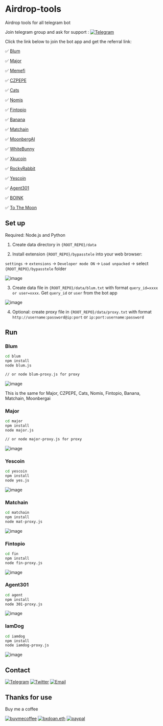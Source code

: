 # Airdrop-tools

Airdrop tools for all telegram bot

Join telegram group and ask for support : [![Telegram](https://img.shields.io/badge/Telegram-2CA5E0?style=for-the-badge&logo=telegram&logoColor=white)](https://t.me/vp_airdrop)

Click the link below to join the bot app and get the referral link:

✅ [Blum](https://t.me/blum/app?startapp=ref_KWlM6oGLsY)

✅ [Major](https://t.me/major/start?startapp=399199645)

✅ [Memefi](https://t.me/memefi_coin_bot/main?startapp=r_ee93f6aea4)

✅ [CZPEPE](https://t.me/czpepeBot?start=399199645)

✅ [Cats](t.me/catsgang_bot/join?startapp=iCkXghxaEvb_qo6M_CNEy)

✅ [Nomis](https://t.me/NomisAppBot/app?startapp=ref_8hl9ssTJVK)

✅ [Fintopio](https://t.me/fintopio/wallet?startapp=reflink-reflink_XP3STJDYcKqYmduP-)

✅ [Banana](https://t.me/OfficialBananaBot/banana?startapp=referral=TCJMSB)

✅ [Matchain](https://t.me/MatchQuestBot/start?startapp=95c2d862b8f59dea782f41aaf4c364ab)

✅ [MoonbergAI](https://t.me/moonbergai_bot/join?startapp=nlMsKP0ZWe)

✅ [WhiteBunny](https://t.me/whitebunnywtf_bot?start=ref66d6ffa67fae5fc4caea3dbf)

✅ [Xkucoin](https://t.me/xkucoinbot/kucoinminiapp?startapp=cm91dGU9JTJGdGFwLWdhbWUlM0ZpbnZpdGVyVXNlcklkJTNEMzk5MTk5NjQ1JTI2cmNvZGUlM0Q=)

✅ [RockyRabbit](https://t.me/rocky_rabbit_bot/play?startapp=frId399199645)

✅ [Yescoin](https://t.me/theYescoin_bot/Yescoin?startapp=mxRCHl)

✅ [Agent301](https://t.me/Agent301Bot/app?startapp=onetime399199645)

✅ [BOINK](https://t.me/boinker_bot/boinkapp?startapp=boink399199645)

✅ [To The Moon](https://t.me/PoPPtothemoon_bot/moon?startapp=399199645)


## Set up
Required: Node.js and Python

1. Create data directory in `{ROOT_REPO}/data`

2. Install extension `{ROOT_REPO}/bypasstele` into your web browser:

`settings` -> `extensions` -> `Developer mode ON` -> `Load unpacked` -> select `{ROOT_REPO}/bypasstele` folder

![image](imgs/extension.jpg)

3. Create data file in `{ROOT_REPO}/data/blum.txt` with format 
`query_id=xxxx or user=xxxx`. Get `query_id` or `user` from the bot app

![image](imgs/get_query_id.jpg)

4. Optional: create proxy file in `{ROOT_REPO}/data/proxy.txt`  with format `http://username:password@ip:port` or `ip:port:username:password`

## Run

### Blum

```sh
cd blum
npm install
node blum.js

// or node blum-proxy.js for proxy
```
![image](imgs/blum_run.jpg)

This is the same for Major, CZPEPE, Cats, Nomis, Fintopio, Banana, Matchain, Moonbergai

### Major

```sh
cd major
npm install
node major.js

// or node major-proxy.js for proxy
```
![image](imgs/major_run.jpg)

### Yescoin

```sh
cd yescoin
npm install
node yes.js
```
![image](imgs/yescoin.jpg)

### Matchain

```sh
cd matchain
npm install
node mat-proxy.js
```
![image](imgs/matchain.jpg)

### Fintopio

```sh
cd fin
npm install
node fin-proxy.js
```
![image](imgs/fin.jpg)

### Agent301

```sh
cd agent
npm install
node 301-proxy.js
```
![image](imgs/Agent.jpg)

### IamDog

```sh
cd iamdog
npm install
node iamdog-proxy.js
```
![image](imgs/iamdog.jpg)

## Contact

[![Telegram](https://img.shields.io/badge/Telegram-2CA5E0?style=for-the-badge&logo=telegram&logoColor=white)](https://t.me/bxdoan)
[![Twitter](https://img.shields.io/badge/Twitter-1DA1F2?style=for-the-badge&logo=twitter&logoColor=white)](https://twitter.com/bxdoan)
[![Email](https://img.shields.io/badge/Gmail-D14836?style=for-the-badge&logo=gmail&logoColor=white)](mailto:hi@bxdoan.com)

## Thanks for use
Buy me a coffee

[![buymecoffee](https://img.shields.io/badge/Buy_Me_A_Coffee-FFDD00?style=for-the-badge&logo=buy-me-a-coffee&logoColor=black)](https://www.buymeacoffee.com/bxdoan)
[![bxdoan.eth](https://img.shields.io/badge/Ethereum-3C3C3D?style=for-the-badge&logo=Ethereum&logoColor=white)](https://etherscan.io/address/0x610322AeF748238C52E920a15Dd9A8845C9c0318)
[![paypal](	https://img.shields.io/badge/PayPal-00457C?style=for-the-badge&logo=paypal&logoColor=white)](https://paypal.me/bxdoan)
